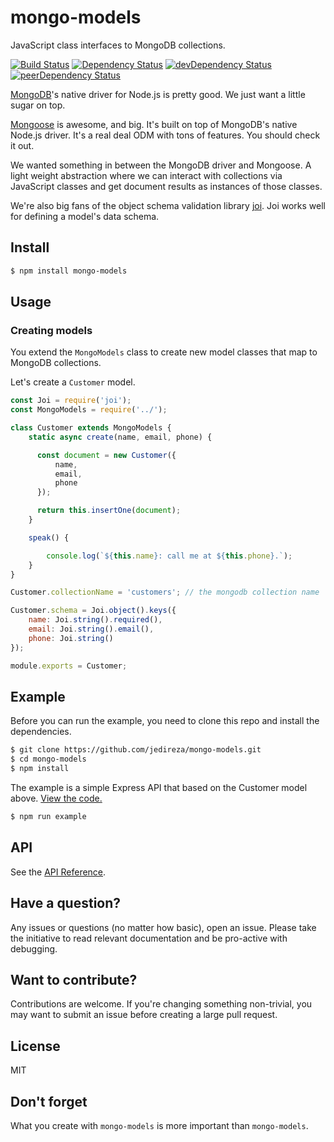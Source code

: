 # mongo-models

JavaScript class interfaces to MongoDB collections.

[![Build Status](https://img.shields.io/travis/jedireza/mongo-models.svg)](https://travis-ci.org/jedireza/mongo-models)
[![Dependency Status](https://img.shields.io/david/jedireza/mongo-models.svg)](https://david-dm.org/jedireza/mongo-models)
[![devDependency Status](https://img.shields.io/david/dev/jedireza/mongo-models.svg)](https://david-dm.org/jedireza/mongo-models#info=devDependencies)
[![peerDependency Status](https://img.shields.io/david/peer/jedireza/mongo-models.svg)](https://david-dm.org/jedireza/mongo-models#info=peerDependencies)

[MongoDB](https://github.com/mongodb/node-mongodb-native)'s native driver for
Node.js is pretty good. We just want a little sugar on top.

[Mongoose](http://mongoosejs.com/) is awesome, and big. It's built on top of
MongoDB's native Node.js driver. It's a real deal ODM with tons of features.
You should check it out.

We wanted something in between the MongoDB driver and Mongoose. A light weight
abstraction where we can interact with collections via JavaScript classes and
get document results as instances of those classes.

We're also big fans of the object schema validation library
[joi](https://github.com/hapijs/joi). Joi works well for defining a model's
data schema.


## Install

```bash
$ npm install mongo-models
```


## Usage

### Creating models

You extend the `MongoModels` class to create new model classes that map to
MongoDB collections.

Let's create a `Customer` model.

```js
const Joi = require('joi');
const MongoModels = require('../');

class Customer extends MongoModels {
    static async create(name, email, phone) {

      const document = new Customer({
          name,
          email,
          phone
      });

      return this.insertOne(document);
    }

    speak() {

        console.log(`${this.name}: call me at ${this.phone}.`);
    }
}

Customer.collectionName = 'customers'; // the mongodb collection name

Customer.schema = Joi.object().keys({
    name: Joi.string().required(),
    email: Joi.string().email(),
    phone: Joi.string()
});

module.exports = Customer;
```


## Example

Before you can run the example, you need to clone this repo and install the
dependencies.

```bash
$ git clone https://github.com/jedireza/mongo-models.git
$ cd mongo-models
$ npm install
```

The example is a simple Express API that based on the Customer model above.
[View the code.][example]

[example]: https://github.com/jedireza/mongo-models/tree/master/example

```bash
$ npm run example
```


## API

See the [API Reference](https://github.com/jedireza/mongo-models/blob/v1.4.0/API.md).


## Have a question?

Any issues or questions (no matter how basic), open an issue. Please take the
initiative to read relevant documentation and be pro-active with debugging.


## Want to contribute?

Contributions are welcome. If you're changing something non-trivial, you may
want to submit an issue before creating a large pull request.


## License

MIT


## Don't forget

What you create with `mongo-models` is more important than `mongo-models`.
